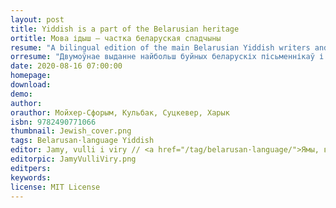 ```yaml
---
layout: post
title: Yiddish is a part of the Belarusian heritage
ortitle: Мова ідыш — частка беларуская спадчыны
resume: "A bilingual edition of the main Belarusian Yiddish writers and poets. To be published in Nov 2021."
orresume: "Двумоўнае выданне найбольш буйных беларускіх пісьменнікаў і паэтаў мовы ідыш. Плануецца да друку ў лістападзе 2021."
date: 2020-08-16 07:00:00
homepage: 
download: 
demo: 
author: 
orauthor: Мойхер-Сфорым, Кульбак, Суцкевер, Харык
isbn: 9782490771066
thumbnail: Jewish_cover.png
tags: Belarusan·language Yiddish
editor: Jamy, vuĺli i viry // <a href="/tag/belarusan·language/">Ямы, вуллі і віры</a>
editorpic: JamyVulliViry.png
editpers: 
keywords: 
license: MIT License
---
```




